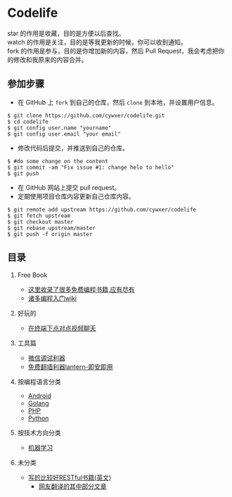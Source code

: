 Codelife
==============================================

star 的作用是收藏，目的是方便以后查找。  
watch 的作用是关注，目的是等我更新的时候，你可以收到通知。  
fork 的作用是参与，目的是你增加新的内容，然后 Pull Request，我会考虑把你的修改和我原来的内容合并。  

## 参加步骤
* 在 GitHub 上 `fork` 到自己的仓库，然后 `clone` 到本地，并设置用户信息。
```
$ git clone https://github.com/cywxer/codelife.git
$ cd codelife
$ git config user.name "yourname"
$ git config user.email "your email"
```
* 修改代码后提交，并推送到自己的仓库。
```
$ #do some change on the content
$ git commit -am "Fix issue #1: change helo to hello"
$ git push
```
* 在 GitHub 网站上提交 pull request。
* 定期使用项目仓库内容更新自己仓库内容。
```
$ git remote add upstream https://github.com/cywxer/codelife
$ git fetch upstream
$ git checkout master
$ git rebase upstream/master
$ git push -f origin master
```




## 目录

1. Free Book
   * [这里收录了很多免费编程书籍,应有尽有](https://github.com/justjavac/free-programming-books-zh_CN)
   * [诸多编程入门wiki](http://wiki.jikexueyuan.com/)

1. 好玩的
   * [在终端下点对点视频聊天](https://github.com/mofarrell/p2pvc)

1. 工具篇

   * [微信调试利器](http://blog.qqbrowser.cc/)
   * [免费翻墙利器lantern-即安即用](https://github.com/getlantern/lantern)
   
1. 按编程语言分类

   * [Android](android)
   * [Golang](golang)
   * [PHP](php)
   * [Python](python)
   
1. 按技术方向分类
   
   * [机器学习](/machine-learning)

1. 未分类

   * [写的比较好RESTful书籍(英文)](https://github.com/tlhunter/consumer-centric-api-design)
      * [网友翻译的其中部分文章](http://www.cnblogs.com/moonz-wu/p/4211626.html)




